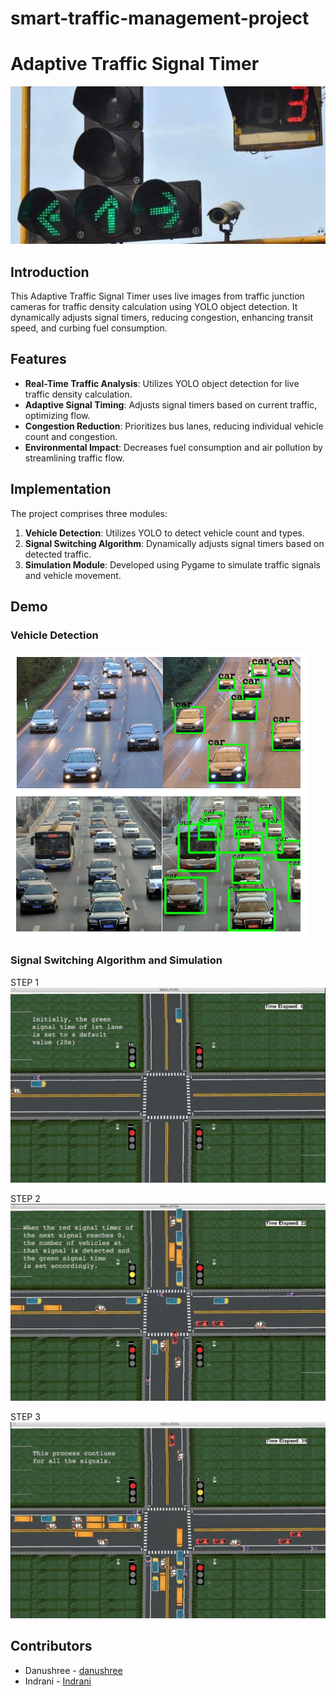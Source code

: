 # smart-traffic-management-project
# Adaptive Traffic Signal Timer

![Traffic Signal Timer](./traffic-signal.jpg)

## Introduction

This Adaptive Traffic Signal Timer uses live images from traffic junction cameras for traffic density calculation using YOLO object detection. It dynamically adjusts signal timers, reducing congestion, enhancing transit speed, and curbing fuel consumption.

## Features

- **Real-Time Traffic Analysis**: Utilizes YOLO object detection for live traffic density calculation.
- **Adaptive Signal Timing**: Adjusts signal timers based on current traffic, optimizing flow.
- **Congestion Reduction**: Prioritizes bus lanes, reducing individual vehicle count and congestion.
- **Environmental Impact**: Decreases fuel consumption and air pollution by streamlining traffic flow.

## Implementation

The project comprises three modules:
1. **Vehicle Detection**: Utilizes YOLO to detect vehicle count and types.
2. **Signal Switching Algorithm**: Dynamically adjusts signal timers based on detected traffic.
3. **Simulation Module**: Developed using Pygame to simulate traffic signals and vehicle movement.

## Demo

### Vehicle Detection
![Vehicle Detection](./vehicle-detection.png)

### Signal Switching Algorithm and Simulation
STEP 1
![Demo](./Demo1.png)

STEP 2
![Demo](./Demo2.png)

STEP 3
![Demo](./Demo3.png)

## Contributors
- Danushree - [danushree](https://github.com/danushree05/)
- Indrani  -   [Indrani](https://github.com/Indra-13)
